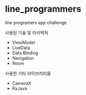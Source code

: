 # line_programmers
line programers app challenge

사용된 기술 및 아키텍처

- ViewModel
- LiveData
- Data Binding
- Navigation
- Room

사용한 기타 라이브러리들 

- CameraX
- RxJava

